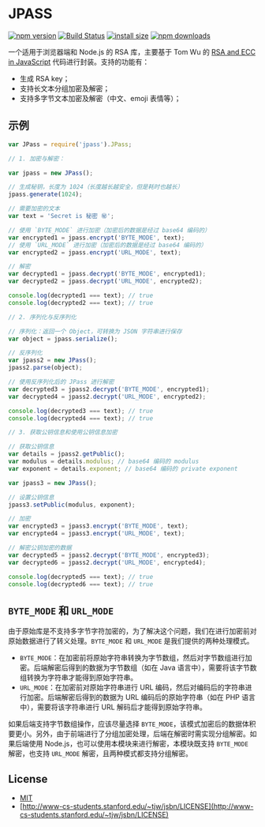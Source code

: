 # JPASS

[![npm version](https://img.shields.io/npm/v/jpass.svg)](https://www.npmjs.com/package/jpass)
[![Build Status](https://travis-ci.org/john-yuan/jpass.svg?branch=master)](https://travis-ci.org/john-yuan/jpass)
[![install size](https://packagephobia.now.sh/badge?p=jpass)](https://packagephobia.now.sh/result?p=jpass)
[![npm downloads](https://img.shields.io/npm/dm/jpass.svg)](http://npm-stat.com/charts.html?package=jpass)

一个适用于浏览器端和 Node.js 的 RSA 库，主要基于 Tom Wu 的 [RSA and ECC in JavaScript][jsbn] 代码进行封装。支持的功能有：

* 生成 RSA key；
* 支持长文本分组加密及解密；
* 支持多字节文本加密及解密（中文、emoji 表情等）；

[jsbn]: http://www-cs-students.stanford.edu/~tjw/jsbn/ "RSA and ECC in JavaScript"

## 示例

```js
var JPass = require('jpass').JPass;

// 1. 加密与解密：

var jpass = new JPass();

// 生成秘钥，长度为 1024（长度越长越安全，但是耗时也越长）
jpass.generate(1024);

// 需要加密的文本
var text = 'Secret is 秘密 ㊙️';

// 使用 `BYTE_MODE` 进行加密（加密后的数据是经过 base64 编码的）
var encrypted1 = jpass.encrypt('BYTE_MODE', text);
// 使用 `URL_MODE` 进行加密（加密后的数据是经过 base64 编码的）
var encrypted2 = jpass.encrypt('URL_MODE', text);

// 解密
var decrypted1 = jpass.decrypt('BYTE_MODE', encrypted1);
var decrypted2 = jpass.decrypt('URL_MODE', encrypted2);

console.log(decrypted1 === text); // true
console.log(decrypted2 === text); // true

// 2. 序列化与反序列化

// 序列化：返回一个 Object，可转换为 JSON 字符串进行保存
var object = jpass.serialize();

// 反序列化
var jpass2 = new JPass();
jpass2.parse(object);

// 使用反序列化后的 JPass 进行解密
var decrypted3 = jpass2.decrypt('BYTE_MODE', encrypted1);
var decrypted4 = jpass2.decrypt('URL_MODE', encrypted2);

console.log(decrypted3 === text); // true
console.log(decrypted4 === text); // true

// 3. 获取公钥信息和使用公钥信息加密

// 获取公钥信息
var details = jpass2.getPublic();
var modulus = details.modulus; // base64 编码的 modulus
var exponent = details.exponent; // base64 编码的 private exponent

var jpass3 = new JPass();

// 设置公钥信息
jpass3.setPublic(modulus, exponent);

// 加密
var encrypted3 = jpass3.encrypt('BYTE_MODE', text);
var encrypted4 = jpass3.encrypt('URL_MODE', text);

// 解密公钥加密的数据
var decrypted5 = jpass2.decrypt('BYTE_MODE', encrypted3);
var decrypted6 = jpass2.decrypt('URL_MODE', encrypted4);

console.log(decrypted5 === text); // true
console.log(decrypted6 === text); // true
```

## `BYTE_MODE` 和 `URL_MODE`

由于原始库是不支持多字节字符加密的，为了解决这个问题，我们在进行加密前对原始数据进行了转义处理。`BYTE_MODE` 和 `URL_MODE` 是我们提供的两种处理模式。

* `BYTE_MODE`：在加密前将原始字符串转换为字节数组，然后对字节数组进行加密。后端解密后得到的数据为字节数组（如在 Java 语言中），需要将该字节数组转换为字符串才能得到原始字符串。
* `URL_MODE`：在加密前对原始字符串进行 URL 编码，然后对编码后的字符串进行加密。后端解密后得到的数据为 URL 编码后的原始字符串（如在 PHP 语言中），需要将该字符串进行 URL 解码后才能得到原始字符串。

如果后端支持字节数组操作，应该尽量选择 `BYTE_MODE`，该模式加密后的数据体积要更小。另外，由于前端进行了分组加密处理，后端在解密时需实现分组解密。如果后端使用 Node.js，也可以使用本模块来进行解密，本模块既支持 `BYTE_MODE` 解密，也支持 `URL_MODE` 解密，且两种模式都支持分组解密。

## License

* [MIT](LICENSE "License")
* [http://www-cs-students.stanford.edu/~tjw/jsbn/LICENSE](http://www-cs-students.stanford.edu/~tjw/jsbn/LICENSE)
